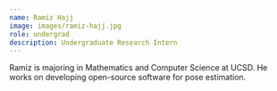 ```yaml
---
name: Ramiz Hajj
image: images/ramiz-hajj.jpg
role: undergrad
description: Undergraduate Research Intern
---
```


Ramiz is majoring in Mathematics and Computer Science at UCSD. He works on developing open-source software for pose estimation.